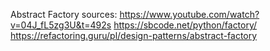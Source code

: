 Abstract Factory sources:
https://www.youtube.com/watch?v=04J_fL5zg3U&t=492s
https://sbcode.net/python/factory/
https://refactoring.guru/pl/design-patterns/abstract-factory